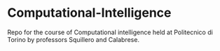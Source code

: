 # Computational-Intelligence

Repo for the course of Computational intelligence held at Politecnico di Torino by professors Squillero and Calabrese.

